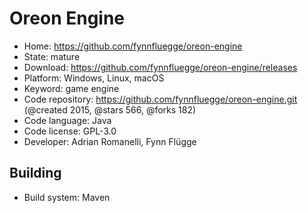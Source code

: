 # Oreon Engine

- Home: https://github.com/fynnfluegge/oreon-engine
- State: mature
- Download: https://github.com/fynnfluegge/oreon-engine/releases
- Platform: Windows, Linux, macOS
- Keyword: game engine
- Code repository: https://github.com/fynnfluegge/oreon-engine.git (@created 2015, @stars 566, @forks 182)
- Code language: Java
- Code license: GPL-3.0
- Developer: Adrian Romanelli, Fynn Flügge

## Building

- Build system: Maven
